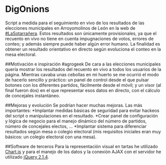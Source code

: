 # DigOnions
Script a medida para el seguimiento en vivo de los resultados de las elecciones municipales en Arroyomolinos de León en la web de [#LaSotarrañera](http://lasotarrañera.es "La Sotarrañera - Opinión, arte y cultura de Arroyomolinos de León"). Estos resultados son únicamente provisionales, ya que el recuento en vivo no tiene en cuenta impugnaciones de votos, errores de conteo; y además siempre puede haber algún error humano. La finalidad es obtener un resultado orientativo en directo según evoluciona el conteo en la mesa electoral.

##Motivación e inspiración #agrogeek
De cara a las elecciones municipales quería mostrar los resultados del recuento en vivo a todos los usuarios de la página. Mientras cavaba unas cebollas en mi huerto se me ocurrió el modo de hacerlo sencillo y práctico: un panel de control desde el que pulsar botones con los diferentes partidos, fácilmente desde el móvil; y un visor (al final fueron dos) en el que representar esos datos en directo, con el cálculo de concejales instantáneo.

##Mejoras y evolución
Se podrían hacer muchas mejoras. Las más importantes:
*Implantar medidas básicas de seguridad para evitar hackeos del script o manipulaciones en el resultado.
*Crear panel de configuración y lógica de negocio para el manejo dinámico del número de partidos, número de concejales electos, ...
*Implantar sistema para diferenciar resultados según mesa o colegio electoral (mis requisitos iniciales eran muy básicos: un colegio electoral con una mesa).


##Software de terceros
Para la representación visual en tartas he utilizado [Chart.js](http://chartjs.org) y para el manejo de los datos y la conexión AJAX con el servidor he utilizado [jQuery 2.1.4](https://jquery.com/).

